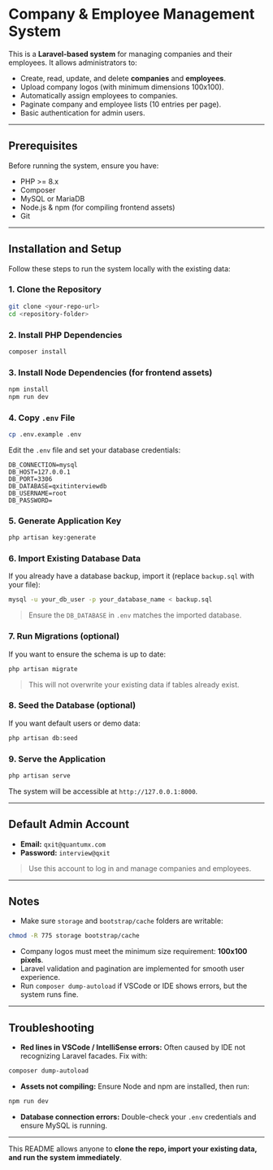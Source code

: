 # Company & Employee Management System

This is a **Laravel-based system** for managing companies and their employees. It allows administrators to:

* Create, read, update, and delete **companies** and **employees**.
* Upload company logos (with minimum dimensions 100x100).
* Automatically assign employees to companies.
* Paginate company and employee lists (10 entries per page).
* Basic authentication for admin users.

---

## Prerequisites

Before running the system, ensure you have:

* PHP >= 8.x
* Composer
* MySQL or MariaDB
* Node.js & npm (for compiling frontend assets)
* Git

---

## Installation and Setup

Follow these steps to run the system locally with the existing data:

### 1. Clone the Repository

```bash
git clone <your-repo-url>
cd <repository-folder>
```

### 2. Install PHP Dependencies

```bash
composer install
```

### 3. Install Node Dependencies (for frontend assets)

```bash
npm install
npm run dev
```

### 4. Copy `.env` File

```bash
cp .env.example .env
```

Edit the `.env` file and set your database credentials:

```env
DB_CONNECTION=mysql
DB_HOST=127.0.0.1
DB_PORT=3306
DB_DATABASE=qxitinterviewdb
DB_USERNAME=root
DB_PASSWORD=
```

### 5. Generate Application Key

```bash
php artisan key:generate
```

### 6. Import Existing Database Data

If you already have a database backup, import it (replace `backup.sql` with your file):

```bash
mysql -u your_db_user -p your_database_name < backup.sql
```

> Ensure the `DB_DATABASE` in `.env` matches the imported database.

### 7. Run Migrations (optional)

If you want to ensure the schema is up to date:

```bash
php artisan migrate
```

> This will not overwrite your existing data if tables already exist.

### 8. Seed the Database (optional)

If you want default users or demo data:

```bash
php artisan db:seed
```

### 9. Serve the Application

```bash
php artisan serve
```

The system will be accessible at `http://127.0.0.1:8000`.

---

## Default Admin Account

* **Email:** `qxit@quantumx.com`
* **Password:** `interview@qxit`

> Use this account to log in and manage companies and employees.

---

## Notes

* Make sure `storage` and `bootstrap/cache` folders are writable:

```bash
chmod -R 775 storage bootstrap/cache
```

* Company logos must meet the minimum size requirement: **100x100 pixels**.
* Laravel validation and pagination are implemented for smooth user experience.
* Run `composer dump-autoload` if VSCode or IDE shows errors, but the system runs fine.

---

## Troubleshooting

* **Red lines in VSCode / IntelliSense errors:** Often caused by IDE not recognizing Laravel facades. Fix with:

```bash
composer dump-autoload
```

* **Assets not compiling:** Ensure Node and npm are installed, then run:

```bash
npm run dev
```

* **Database connection errors:** Double-check your `.env` credentials and ensure MySQL is running.

---

This README allows anyone to **clone the repo, import your existing data, and run the system immediately**.
